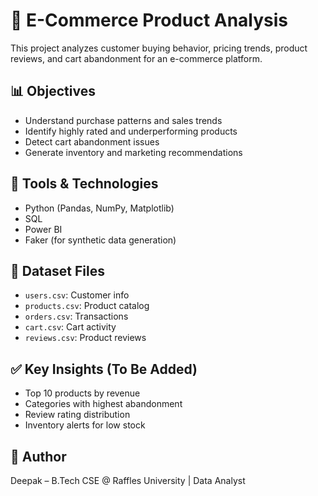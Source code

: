 # 🛒 E-Commerce Product Analysis

This project analyzes customer buying behavior, pricing trends, product reviews, and cart abandonment for an e-commerce platform.

## 📊 Objectives
- Understand purchase patterns and sales trends
- Identify highly rated and underperforming products
- Detect cart abandonment issues
- Generate inventory and marketing recommendations

## 🧰 Tools & Technologies
- Python (Pandas, NumPy, Matplotlib)
- SQL
- Power BI
- Faker (for synthetic data generation)

## 📁 Dataset Files
- `users.csv`: Customer info
- `products.csv`: Product catalog
- `orders.csv`: Transactions
- `cart.csv`: Cart activity
- `reviews.csv`: Product reviews

## ✅ Key Insights (To Be Added)
- Top 10 products by revenue
- Categories with highest abandonment
- Review rating distribution
- Inventory alerts for low stock

## 📌 Author
Deepak – B.Tech CSE @ Raffles University | Data Analyst

